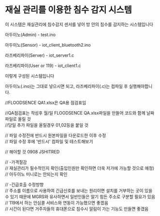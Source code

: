 # 재실 관리를 이용한 침수 감지 시스템
이 시스템은 재실관리에 침수감지 센서를 넣어 방 안의 침수를 감지하는 시스템입니다


아두이노(Admin) - test.ino

아두이노(Sensor) - iot_client_bluetooth2.ino

라즈베리파이(Server) - iot_server1.c

라즈베리파이(User or 119) - iot_client1.c


이렇게 구성된 시스템입니다

아두이노(.ino)는 그대로 넣으시면 되고, 
라즈베리파이(.c)는 컴파일 후 실행해야합니다.

//FLOODSENCE QA1.xlsx은 QA용 점검표임 

//QA점검표는 작성후 월/일 FLOODSENCE QA.xlsx파일을 만들어 코드와 함께 날짜 파일로 올릴 것  
//당일 추가 파일을 올릴경우 01,02등을 붙일 것  


// 파일 수정전에 반드시 원본파일을 다운로드한 이후 수정  
// 파일 수정 후에 '반드시' 컴파일 및 테스트해보기  

// 해야할 것 0908 JSHITRED  

//  -가격절감  
//     재실관리가 필수적인지 확인(출입인원만 확인하면 더욱 저가에 가능할 것으로 예정)  
//     아두이노 미니로는 안되는지 확인  
 
//   -긴급호출 수정방향  
//     주소를 이름으로 사용하여 긴급신호를 보내는 원리이면 설치를 거부하는 곳이 있을 수 있기 때문에 MGRS와 유사하면서 일반인들은 알기 힘든 주소로 구분할 필요가 있음  
//     119에서 하는 안심콜 서비스와 연동이 가능했으면 좋겠음  
//     시간이 된다면 거주자들의 휴대폰으로 침수시 알림이 가는 기능도 만들면 좋갰음  
